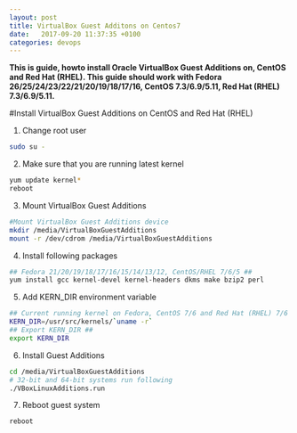 ```yaml
---
layout: post
title: VirtualBox Guest Additons on Centos7
date:   2017-09-20 11:37:35 +0100
categories: devops
---
```


**This is guide, howto install Oracle VirtualBox Guest Additions on, CentOS and Red Hat (RHEL). This guide should work with Fedora 26/25/24/23/22/21/20/19/18/17/16, CentOS 7.3/6.9/5.11, Red Hat (RHEL) 7.3/6.9/5.11.**

#Install VirtualBox Guest Additions on CentOS and Red Hat (RHEL)
1. Change root user
```bash
sudo su -
```

2. Make sure that you are running latest kernel
```bash
yum update kernel*
reboot
```

3. Mount VirtualBox Guest Additions
```bash
#Mount VirtualBox Guest Additions device
mkdir /media/VirtualBoxGuestAdditions
mount -r /dev/cdrom /media/VirtualBoxGuestAdditions
```

4. Install following packages
```bash
## Fedora 21/20/19/18/17/16/15/14/13/12, CentOS/RHEL 7/6/5 ##
yum install gcc kernel-devel kernel-headers dkms make bzip2 perl
```

5. Add KERN_DIR environment variable
```bash
## Current running kernel on Fedora, CentOS 7/6 and Red Hat (RHEL) 7/6 ##
KERN_DIR=/usr/src/kernels/`uname -r`
## Export KERN_DIR ##
export KERN_DIR
```

6. Install Guest Additions
```bash
cd /media/VirtualBoxGuestAdditions
# 32-bit and 64-bit systems run following
./VBoxLinuxAdditions.run
```

7. Reboot guest system

```bash
reboot
```
